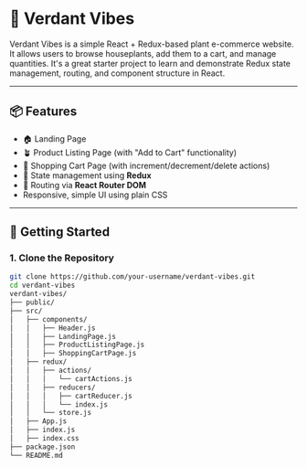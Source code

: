 # 🌿 Verdant Vibes

Verdant Vibes is a simple React + Redux-based plant e-commerce website. It allows users to browse houseplants, add them to a cart, and manage quantities. It's a great starter project to learn and demonstrate Redux state management, routing, and component structure in React.

---

## 📦 Features

- 🏠 Landing Page
- 🪴 Product Listing Page (with "Add to Cart" functionality)
- 🛒 Shopping Cart Page (with increment/decrement/delete actions)
- 🧠 State management using **Redux**
- 📍 Routing via **React Router DOM**
- Responsive, simple UI using plain CSS

---

## 🚀 Getting Started

### 1. Clone the Repository

```bash
git clone https://github.com/your-username/verdant-vibes.git
cd verdant-vibes
verdant-vibes/
├── public/
├── src/
│   ├── components/
│   │   ├── Header.js
│   │   ├── LandingPage.js
│   │   ├── ProductListingPage.js
│   │   ├── ShoppingCartPage.js
│   ├── redux/
│   │   ├── actions/
│   │   │   └── cartActions.js
│   │   ├── reducers/
│   │   │   ├── cartReducer.js
│   │   │   └── index.js
│   │   └── store.js
│   ├── App.js
│   ├── index.js
│   ├── index.css
├── package.json
└── README.md
